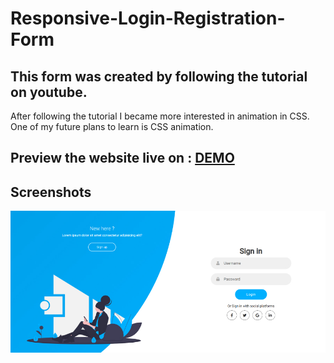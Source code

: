 # Responsive-Login-Registration-Form

## This form was created by following the tutorial on youtube. 
After following the tutorial I became more interested in animation in CSS.
One of my future plans to learn is CSS animation. 

## Preview the website live on : [DEMO]( https://carolinafledgling.github.io/photo-website/.)

## Screenshots
![](img/readme.jpg)
